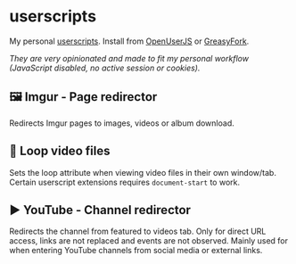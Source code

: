 # userscripts

My personal [userscripts](https://en.wikipedia.org/wiki/Userscript). Install from [OpenUserJS](https://openuserjs.org/users/var512) or [GreasyFork](https://greasyfork.org/users/222767-var512).

*They are very opinionated and made to fit my personal workflow (JavaScript disabled, no active session or cookies).*

🖼️ Imgur - Page redirector
---
Redirects Imgur pages to images, videos or album download.

🔁 Loop video files
------
Sets the loop attribute when viewing video files in their own window/tab. Certain userscript extensions requires `document-start` to work.

▶️ YouTube - Channel redirector
------
Redirects the channel from featured to videos tab. Only for direct URL access, links are not replaced and events are not observed. Mainly used for when entering YouTube channels from social media or external links.
